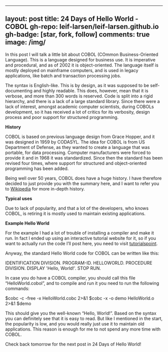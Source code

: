 
---
layout: post
title: 24 Days of Hello World - COBOL
gh-repo: leif-larsen/leif-larsen.github.io
gh-badge: [star, fork, follow]
comments: true
image: /img/
---
    
    
In this post I will talk a little bit about COBOL (COmmon Business-Oriented Language). This is a language designed for business use. It is imperative and procedural, and as of 2002 it is object-oriented. The language itself is mostly deployed on mainframe computers, and is used in legacy applications, like batch and transaction processing jobs.

The syntax is English-like. This is by design, as it was supposed to be self-documenting and highly readable. This does, however, mean that it is verbose, and more than 300 words is reserved. Code is split into a rigid hierarchy, and there is a lack of a large standard library. Since there were a lack of interest, amongst academic computer scientists, during COBOLs development, so it has received a lot of critics for its verbosity, design process and poor support for structured programming.

**History**

COBOL is based on previous language design from Grace Hopper, and it was designed in 1959 by CODASYL. The idea for COBOL is from US Department of Defense, as they wanted to create a language that was portable, for data processing. Computer manufacturers were forced to provide it and in 1968 it was standardized. Since then the standard has been revised four times, where support for structured and object-oriented programming has been added.

Being well over 50 years, COBOL does have a huge history. I have therefore decided to just provide you with the summary here, and I want to refer you to [Wikipedia](https://en.wikipedia.org/wiki/COBOL#History_and_specification) for more in-depth history.

**Typical uses**

Due to lack of popularity, and that a lot of the developers, who knows COBOL, is retiring it is mostly used to maintain existing applications.

**Example Hello World**

For the example I had a lot of trouble of installing a compiler and make it run. In fact I ended up using an interactive tutorial website for it, so if you want to actually run the code I’ll post here, you need to visit [tutorialspoint](http://www.tutorialspoint.com/cobol/).

Anyway, the standard Hello World code for COBOL can be written like this:

 IDENTIFICATION DIVISION. PROGRAM-ID. HELLOWORLD. PROCEDURE DIVISION. DISPLAY 'Hello, World!'. STOP RUN.

In case you do have a COBOL compiler, you should call this file “HelloWorld.cobol”, and to compile and run it you need to run the following commands:

 $cobc -c -free -x HelloWorld.cobc 2>&1 $cobc -x -o demo HelloWorld.o 2>&1 $demo

This should give you the well-known “Hello, World!”. Based on the syntax you can definitely see that it is easy to read. But like I mentioned in the start, the popularity is low, and you would really just use it to maintain old applications. This reason is enough for me to not spend any more time with COBOL.

Check back tomorrow for the next post in 24 Days of Hello World!


